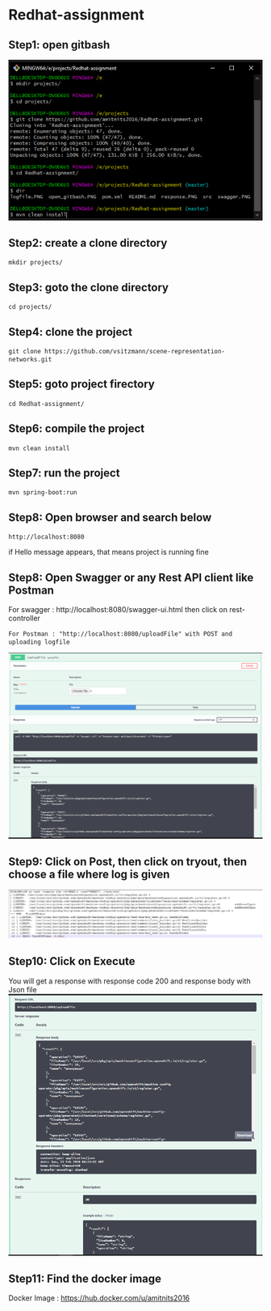 # Redhat-assignment
## Step1: open gitbash
![title](open_gitbash_1.PNG)
## Step2: create a clone directory
```
mkdir projects/
```
## Step3: goto the clone directory
```
cd projects/
```
## Step4: clone the project
```
git clone https://github.com/vsitzmann/scene-representation-networks.git
```
## Step5: goto project firectory
```
cd Redhat-assignment/
```
## Step6: compile the project
```
mvn clean install
```
## Step7: run the project
```
mvn spring-boot:run
```
## Step8: Open browser and search below
```
http://localhost:8080
```
if Hello message appears, that means project is running fine
## Step8: Open Swagger or any Rest API client like Postman
For swagger : http://localhost:8080/swagger-ui.html then click on rest-controller
```
For Postman : "http://localhost:8080/uploadFile" with POST and uploading logfile
```
![title](swagger.PNG)
## Step9: Click on Post, then click on tryout, then choose a file where log is given
![title](logfile.PNG)
## Step10: Click on Execute
You will get a response with response code 200 and response body with Json file
![title](get_response.PNG)

## Step11: Find the docker image
Docker Image : https://hub.docker.com/u/amitnits2016
